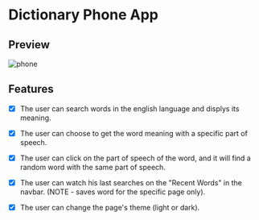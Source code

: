 # Dictionary Phone App

## Preview

![phone](https://user-images.githubusercontent.com/89574309/151831039-60080baf-e9a1-4994-92d7-3baeef6d5852.jpg)

## Features

- [x] The user can search words in the english language and displys its meaning.
- [x] The user can choose to get the word meaning with a specific part of speech.
- [x] The user can click on the part of speech of the word, and it will find a random word with the same part of speech.
- [x] The user can watch his last searches on the "Recent Words" in the navbar. (NOTE - saves word for the specific page only).
- [x] The user can change the page's theme (light or dark).  


